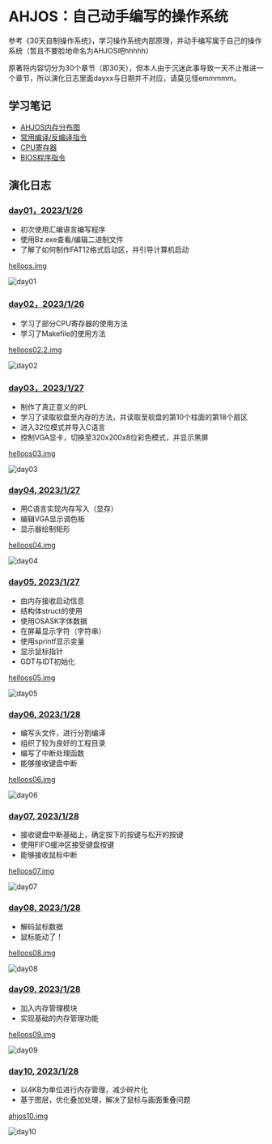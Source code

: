 # AHJOS：自己动手编写的操作系统
参考《30天自制操作系统》，学习操作系统内部原理，并动手编写属于自己的操作系统（暂且不要脸地命名为AHJOS吧hhhhh）

原著将内容切分为30个章节（即30天），但本人由于沉迷此事导致一天不止推进一个章节，所以演化日志里面dayxx与日期并不对应，请莫见怪emmmmm。
## 学习笔记
* [AHJOS内存分布图](markdown/mem.md)
* [常用编译/反编译指令](markdown/sh_sample.md)
* [CPU寄存器](markdown/cpu_register.md)
* [BIOS程序指令](markdown/bios.md)

## 演化日志
### [**day01**，2023/1/26](day01/)
* 初次使用汇编语言编写程序
* 使用Bz.exe查看/编辑二进制文件
* 了解了如何制作FAT12格式启动区，并引导计算机启动

[helloos.img](day01/helloos.img)

![day01](markdown/imgs/log/day01.png)

### [**day02**，2023/1/26](day02/)
* 学习了部分CPU寄存器的使用方法
* 学习了Makefile的使用方法

[helloos02.2.img](day02/helloos02.2.img)

![day02](markdown/imgs/log/day02.png)

### [**day03**，2023/1/27](day03/)
* 制作了真正意义的IPL
* 学习了读取软盘至内存的方法，并读取至软盘的第10个柱面的第18个扇区
* 进入32位模式并导入C语言
* 控制VGA显卡，切换至320x200x8位彩色模式，并显示黑屏

[helloos03.img](day03/helloos03.img)

![day03](markdown/imgs/log/day03.png)

### [**day04**, 2023/1/27](day04/)
* 用C语言实现内存写入（显存）
* 编辑VGA显示调色板
* 显示器绘制矩形

[helloos04.img](day04/helloos04.img)

![day04](markdown/imgs/log/day04.png)

### [**day05**, 2023/1/27](day05/)
* 由内存接收启动信息
* 结构体struct的使用
* 使用OSASK字体数据
* 在屏幕显示字符（字符串）
* 使用sprintf显示变量
* 显示鼠标指针
* GDT与IDT初始化
  
[helloos05.img](day05/helloos05.img)

![day05](markdown/imgs/log/day05.png)

### [**day06**, 2023/1/28](day06/)
* 编写头文件，进行分割编译
* 组织了较为良好的工程目录
* 编写了中断处理函数
* 能够接收键盘中断

[helloos06.img](day06/helloos06.img)

![day06](markdown/imgs/log/day06.png)

### [**day07**, 2023/1/28](day07/)
* 接收键盘中断基础上，确定按下的按键与松开的按键
* 使用FIFO缓冲区接受键盘按键
* 能够接收鼠标中断

[helloos07.img](day07/helloos07.img)

![day07](markdown/imgs/log/day07.png)

### [**day08**, 2023/1/28](day08/)
* 解码鼠标数据
* 鼠标能动了！

[helloos08.img](day08/helloos08.img)

![day08](markdown/imgs/log/day08.png)

### [**day09**, 2023/1/28](day09/)
* 加入内存管理模块
* 实现基础的内存管理功能

[helloos09.img](day09/helloos09.img)

![day09](markdown/imgs/log/day09.png)

### [**day10**, 2023/1/28](day10/)
* 以4KB为单位进行内存管理，减少碎片化
* 基于图层，优化叠加处理，解决了鼠标与画面重叠问题

[ahjos10.img](day10/shj10.img)

![day10](markdown/imgs/log/day10.png)